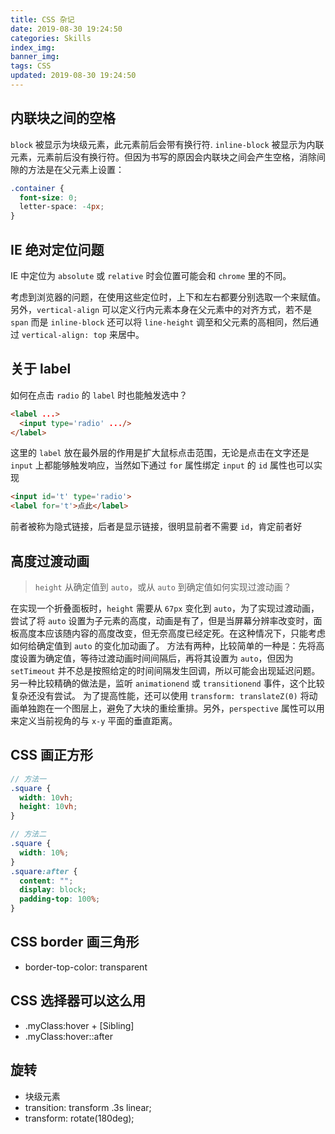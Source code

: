 ```yaml
---
title: CSS 杂记
date: 2019-08-30 19:24:50
categories: Skills
index_img:
banner_img:
tags: CSS
updated: 2019-08-30 19:24:50
---
```


## 内联块之间的空格
`block`	被显示为块级元素，此元素前后会带有换行符.
`inline-block` 被显示为内联元素，元素前后没有换行符。但因为书写的原因会内联块之间会产生空格，消除间隙的方法是在父元素上设置：
```css
.container {
  font-size: 0;
  letter-space: -4px;
}
```

## IE 绝对定位问题

IE 中定位为 `absolute` 或 `relative` 时会位置可能会和 `chrome` 里的不同。

考虑到浏览器的问题，在使用这些定位时，上下和左右都要分别选取一个来赋值。另外，`vertical-align` 可以定义行内元素本身在父元素中的对齐方式，若不是 `span` 而是 `inline-block` 还可以将 `line-height` 调至和父元素的高相同，然后通过 `vertical-align: top` 来居中。

## 关于 label

如何在点击 `radio` 的 `label` 时也能触发选中？

```html
<label ...>
  <input type='radio' .../>
</label>
```
这里的 `label` 放在最外层的作用是扩大鼠标点击范围，无论是点击在文字还是 `input` 上都能够触发响应，当然如下通过 `for` 属性绑定 `input` 的 `id` 属性也可以实现

```html
<input id='t' type='radio'>
<label for='t'>点此</label>
```

前者被称为隐式链接，后者是显示链接，很明显前者不需要 `id`，肯定前者好

## 高度过渡动画

> `height` 从确定值到 `auto`，或从 `auto` 到确定值如何实现过渡动画？

在实现一个折叠面板时，`height` 需要从 `67px` 变化到 `auto`，为了实现过渡动画，尝试了将 `auto` 设置为子元素的高度，动画是有了，但是当屏幕分辨率改变时，面板高度本应该随内容的高度改变，但无奈高度已经定死。在这种情况下，只能考虑如何给确定值到 `auto` 的变化加动画了。
方法有两种，比较简单的一种是：先将高度设置为确定值，等待过渡动画时间间隔后，再将其设置为 `auto`，但因为 `setTimeout` 并不总是按照给定的时间间隔发生回调，所以可能会出现延迟问题。另一种比较精确的做法是，监听 `animationend` 或 `transitionend` 事件，这个比较复杂还没有尝试。
为了提高性能，还可以使用 `transform: translateZ(0)` 将动画单独跑在一个图层上，避免了大块的重绘重排。另外，`perspective` 属性可以用来定义当前视角的与 `x-y` 平面的垂直距离。

## CSS 画正方形

```scss
// 方法一
.square {
  width: 10vh;
  height: 10vh;
}

// 方法二
.square {
  width: 10%;
}
.square:after {
  content: "";
  display: block;
  padding-top: 100%;
}
```

## CSS border 画三角形
  - border-top-color: transparent

## CSS 选择器可以这么用
  - .myClass:hover + [Sibling] 
  - .myClass:hover::after

## 旋转
  - 块级元素
  - transition: transform .3s linear;
  - transform: rotate(180deg);